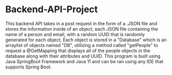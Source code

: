 # Backend-API-Project
This backend API takes in a post request in the form of a .JSON file and stores the information inside of an object, each JSON file containing the name of a person and email, with a random UUID that is randomly generated for each object, Each object is stored in a "Database" which is an arraylist of objects named "DB", utilizing a method called "getPeople" to request a @GetMapping that displays all of the people objects in the database along with their attributes and UUID. 
This program is built using Java SpringBoot Framework and Java 11 and can be ran using any IDE that supports Spring Boot.
